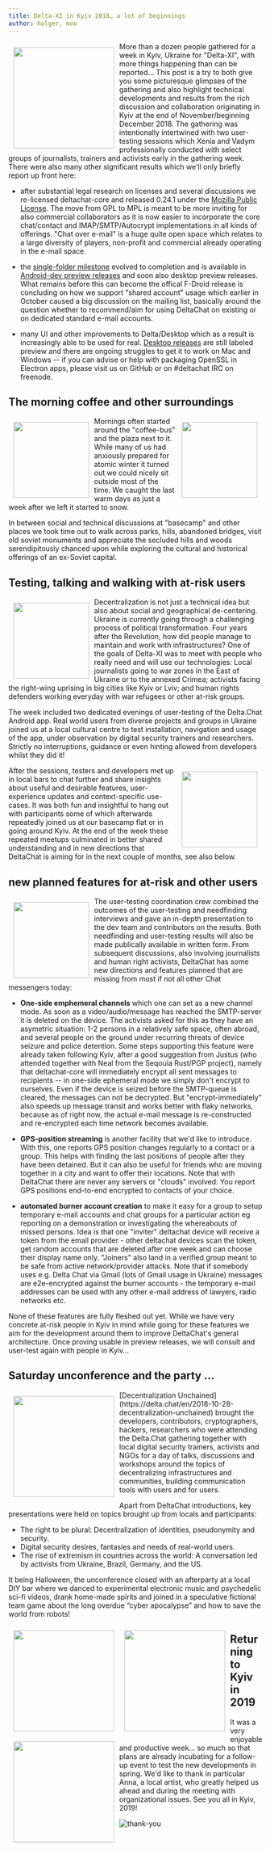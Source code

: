 ```yaml
---
title: Delta-XI in Kyiv 2018… a lot of beginnings 
author: holger, moo
---
```


<img src="../assets/blog/xi-graffity.jpg" width="200" style="float: left; margin: 10px" /> 
More than a dozen people gathered for a week in Kyiv, Ukraine 
for "Delta-XI", with more things happening than can be reported…
This post is a try to both give you some picturesque glimpses of the
gathering and also highlight technical developments and results from the
rich discussion and collaboration originating in Kyiv at the end of
November/beginning December 2018. The gathering was intentionally
intertwined with two user-testing sessions which Xenia and
Vadym professionally conducted with select groups of journalists,
trainers and activists early in the gathering week. There were
also many other significant results which we'll only briefly
report up front here: 

- after substantial legal research on licenses and several discussions
  we re-licensed deltachat-core and released 0.24.1 under the 
  [Mozilla Public License](https://github.com/deltachat/deltachat-core/blob/master/LICENSE). 
  The move from GPL to MPL is meant to be more inviting for also commercial
  collaborators as it is now easier to incorporate the core chat/contact and 
  IMAP/SMTP/Autocrypt implementations in all kinds of offerings. 
  "Chat over e-mail" is a huge quite open space which relates to
  a large diversity of players, non-profit and commercial already
  operating in the e-mail space. 

- the [single-folder
  milestone](https://github.com/deltachat/deltachat-core/milestone/2?closed=1)
  evolved to completion and is available in
  [Android-dev preview releases](https://github.com/deltachat/deltachat-android-ii/releases)
  and soon also desktop preview releases. What remains before this can become
  the offical F-Droid release is concluding on how we support "shared account" 
  usage which earlier in October caused a big discussion on the mailing list,
  basically around the question whether to recommend/aim for using DeltaChat
  on existing or on dedicated standard e-mail accounts.

- many UI and other improvements to Delta/Desktop which as a result
  is increasingly able to be used for real. [Desktop releases](https://github.com/deltachat/deltachat-desktop/releases) are still labeled preview and there are ongoing struggles to get
  it to work on Mac and Windows -- if you can advise or help 
  with packaging OpenSSL in Electron apps, please visit us on GitHub
  or on #deltachat IRC on freenode.


The morning coffee and other surroundings
-----------------------------------------

<img src="../assets/blog/xi-bjoern1.jpg" width="150" style="float: left; margin: 10px" /> 
<img src="../assets/blog/xi-cernobyl.jpg" width="150" style="float: right; margin: 10px" /> 

Mornings often started around the "coffee-bus" and the plaza next
to it. While many of us had anxiously prepared for atomic winter it
turned out we could nicely sit outside most of the time.
We caught the last warm days as just a week after we left 
it started to snow. 


In between social and technical discussions at "basecamp" and other
places we took time out to walk across parks, hills, abandoned bridges, 
visit old soviet monuments and appreciate the secluded hills and woods 
serendipitously chanced upon while exploring the cultural and historical 
offerings of an ex-Soviet capital.


Testing, talking and walking with at-risk users 
-----------------------------------------------

<img src="../assets/blog/xi-biggraffityi.jpg" width="150" style="float: left; margin: 10px" /> 
Decentralization is not just a technical idea but also about social
and geographical de-centering. Ukraine is currently going through a
challenging process of political transformation. Four years after the
Revolution, how did people manage to maintain and work with infrastructures?
One of the goals of Delta-XI was to meet with people who really need and will 
use our technologies: Local journalists going to war zones in the East of
Ukraine or to the annexed Crimea; activists facing the right-wing
uprising in big cities like Kyiv or Lviv; and human rights defenders
working everyday with war refugees or other at-risk groups.

The week included two dedicated evenings of user-testing of the
Delta.Chat Android app. Real world users from diverse projects and
groups in Ukraine joined us at a local cultural centre to test
installation, navigation and usage of the app, under observation by
digital security trainers and researchers. Strictly no interruptions,
guidance or even hinting allowed from developers whilst they did it!

<img src="../assets/blog/xi-delta-bar.jpg" width="150" style="float: right; margin: 10px" /> 
After the sessions, testers and developers met up in local bars to
chat further and share insights about useful and desirable features,
user-experience updates and context-specific use-cases. It was both fun
and insightful to hang out with participants some of which afterwards
repeatedly joined us at our basecamp flat or in going around Kyiv.  At
the end of the week these repeated meetups culminated in better shared
understanding and in new directions that DeltaChat is aiming for in the
next couple of months, see also below.


new planned features for at-risk and other users
------------------------------------------------

<img src="../assets/blog/xi-activist.jpg" width="150" style="float: left; margin: 10px" /> 
The user-testing coordination crew combined the outcomes of the
user-testing and needfinding interviews and gave an in-depth
presentation to the dev team and contributors on the results. Both
needfinding and user-testing results will also be made publically
available in written form.  From subsequent discussions, also involving
journalists and human right activists, DeltaChat has some new directions
and features planned that are missing from most if not all other Chat
messengers today: 

- **One-side emphemeral channels** which one can set as a new channel
  mode.  As soon as a video/audio/message has reached the SMTP-server it is
  deleted on the device. The activists asked for this as they have an
  asymetric situation: 1-2 persons in a relatively safe space, often
  abroad, and several people on the ground under recurring threats of
  device seizure and police detention.  Some steps supporting this feature
  were already taken following Kyiv, after a good suggestion from Justus 
  (who attended together with Neal from the Seqouia Rust/PGP project),
  namely that deltachat-core will immediately encrypt all sent messages 
  to recipients -- in one-side ephemeral mode we simply don't encrypt
  to ourselves. Even if the device is seized before the SMTP-queue
  is cleared, the messages can not be decrypted. But "encrypt-immediately"
  also speeds up message transit and works better with flaky networks,
  because as of right now, the actual e-mail message is re-constructed and re-encrypted
  each time network becomes available.

- **GPS-position streaming** is another facility that we'd like to introduce.
  With this, one reports GPS position changes regularly to a contact
  or a group.  This helps with finding the last positions of people
  after they have been detained. But it can also be useful for
  friends who are moving together in a city and want to offer
  their locations. Note that with DeltaChat there are never any
  servers or "clouds" involved: You report GPS positions end-to-end encrypted
  to contacts of your choice. 

- **automated burner account creation** to make it easy for a group
  to setup temporary e-mail accounts and chat groups for a particular
  action eg reporting on a demonstration or investigating the whereabouts
  of missed persons.  Idea is that one "inviter" deltachat device 
  will receive a token from the email provider - other deltachat devices 
  scan the token, get random accounts that are deleted after one week and can
  choose their display name only. "Joiners" also land in a
  verified group meant to be safe from active network/provider attacks. 
  Note that if somebody uses e.g. Delta Chat via Gmail (lots of Gmail usage in Ukraine) 
  messages are e2e-encrypted against the burner accounts - the temporary
  e-mail addresses can be used with any other e-mail address of lawyers,
  radio networks etc. 

None of these features are fully fleshed out yet. While we have
very concrete at-risk people in Kyiv in mind while going for these features
we aim for the development around them to improve DeltaChat's general 
architecture. Once proving usable in preview releases, we will 
consult and user-test again with people in Kyiv…


Saturday unconference and the party ...
--------------------------------------------------

<img src="../assets/blog/xi-unconf.jpg" width="200" style="float: left; margin: 10px" /> 
[Decentralization Unchained](https://delta.chat/en/2018-10-28-decentralization-unchained)
brought the developers, contributors, cryptographers, hackers, researchers who were 
attending the Delta.Chat gathering together with local digital security trainers,
activists and NGOs for a day of talks, discussions and workshops
around the topics of decentralizing infrastructures and communities,
building communication tools with users and for users.

Apart from DeltaChat introductions, key presentations were held
on topics brought up from locals and participants:

- The right to be plural: Decentralization of identities, pseudonymity and security.
- Digital security desires, fantasies and needs of real-world users. 
- The rise of extremism in countries across the world: 
  A conversation led by activists from Ukraine, Brazil, Germany, and the US.

It being Halloween, the unconference closed with an afterparty at a
local DIY bar where we danced to experimental electronic music and
psychedelic sci-fi videos, drank home-made spirits and joined in a
speculative fictional team game about the long overdue “cyber apocalypse” and how to save
the world from robots!

<img src="../assets/blog/xi-party1.jpg" width="200" style="float: left; margin: 10px" /> 
<img src="../assets/blog/xi-party2.jpg" width="200" style="float: left; margin: 10px" /> 
<img src="../assets/blog/xi-dj.jpg" width="200" style="float: left; margin: 10px" /> 



Returning to Kyiv in 2019
-------------------------

It was a very enjoyable and productive week… so much so that plans are
already incubating for a follow-up event to test the new developments in
spring. We'd like to thank in particular Anna, a local artist, who greatly
helped us ahead and during the meeting with organizational issues. 
See you all in Kyiv, 2019!


![thank-you](../assets/blog/xi-thankyou.jpg)
